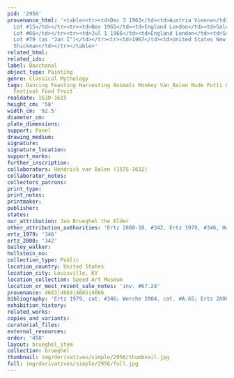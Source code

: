 ```yaml
---
pid: '2956'
provenance_html: '<table><tr><td>Dec 3 1963</td><td>Austria Vienna</td><td>Sale Dorotheum
  Lot #15</td></tr><tr><td>Nov 1965</td><td>England London</td><td>Sale Christie''s
  Lot #66</td></tr><tr><td>Jul 1 1966</td><td>England London</td><td>Sale Christie''s
  Lot #79 (as "Jan I")</td></tr><tr><td>1967</td><td>United States New York NY</td><td>Gallery
  Shickman</td></tr></table>'
related_html: 
related_ids: 
label: Bacchanal
object_type: Painting
genre: Classical Mythology
tags: Dancing Feasting Harvesting Animals Monkey Van_Balen Nude Putti Classical Mythological
  Festival Food Fruit
realdate: 1610-1615
height_cm: '58'
width_cm: '82.5'
diameter_cm: 
plate_dimensions: 
support: Panel
drawing_medium: 
signature: 
signature_location: 
support_marks: 
further_inscription: 
collaborators: Hendrick van Balen (1575-1632)
collaborator_notes: 
collectors_patrons: 
print_type: 
print_notes: 
printmaker: 
publisher: 
states: 
our_attribution: Jan Brueghel the Elder
other_attribution_authorities: 'Ertz 2008-10, #342, Ertz 1979, #346, Honig database'
ertz_1979: '346'
ertz_2008: '342'
bailey_walker: 
hollstein_no: 
collection_type: Public
location_country: United States
location_city: Louisville, KY
location_collection: Speed Art Museum
location_or_most_recent_sale_notes: 'inv. #67.24'
provenance: 4663|4664|4665|4666
bibliography: 'Ertz 1979, cat. #346; Werche 2004, cat. #A.65; Ertz 2008-10, cat. #342'
exhibition_history: 
related_works: 
copies_and_variants: 
curatorial_files: 
external_resources: 
order: '458'
layout: brueghel_item
collection: brueghel
thumbnail: img/derivatives/simple/2956/thumbnail.jpg
full: img/derivatives/simple/2956/full.jpg
---
```

